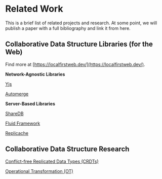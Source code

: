 # Related Work

This is a brief list of related projects and research. At some point, we will publish a paper with a full bibliography and link it from here. <!-- TODO -->

## Collaborative Data Structure Libraries (for the Web)

Find more at [https://localfirstweb.dev/](https://localfirstweb.dev/).

**Network-Agnostic Libraries**

[Yjs](https://docs.yjs.dev/)

[Automerge](https://automerge.org/)

**Server-Based Libraries**

[ShareDB](https://share.github.io/sharedb/)

[Fluid Framework](https://fluidframework.com/)

[Replicache](https://replicache.dev/)

## Collaborative Data Structure Research

[Conflict-free Replicated Data Types (CRDTs)](https://crdt.tech/)

[Operational Transformation (OT)](https://en.wikipedia.org/wiki/Operational_transformation)
